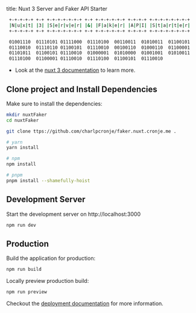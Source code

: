 title: Nuxt 3 Server and Faker API Starter

```sh
 +-+-+-+-+ +-+ +-+-+-+-+-+-+ +-+ +-+-+-+-+-+ +-+-+-+ +-+-+-+-+-+-+-+
 |N|u|x|t| |3| |S|e|r|v|e|r| |&| |F|a|k|e|r| |A|P|I| |S|t|a|r|t|e|r|
 +-+-+-+-+ +-+ +-+-+-+-+-+-+ +-+ +-+-+-+-+-+ +-+-+-+ +-+-+-+-+-+-+-+

 01001110  01110101 01111000  01110100  00110011  01010011  01100101 
 01110010  01110110 01100101  01110010  00100110  01000110  01100001 
 01101011  01100101 01110010  01000001  01010000  01001001  01010011 
 01110100  01100001 01110010  01110100  01100101  01110010 
```

- Look at the [nuxt 3 documentation](https://v3.nuxtjs.org) to learn more.

## Clone project and Install Dependencies

Make sure to install the dependencies:

```bash
mkdir nuxtFaker
cd nuxtFaker

git clone ttps://github.com/charlpcronje/faker.nuxt.cronje.me .

# yarn
yarn install

# npm
npm install

# pnpm
pnpm install --shamefully-hoist
```

## Development Server

Start the development server on http://localhost:3000

```bash
npm run dev
```

## Production

Build the application for production:

```bash
npm run build
```

Locally preview production build:

```bash
npm run preview
```

Checkout the [deployment documentation](https://v3.nuxtjs.org/docs/deployment) for more information.
